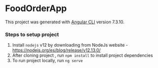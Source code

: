 # FoodOrderApp

This project was generated with [Angular CLI](https://github.com/angular/angular-cli) version 7.3.10.


### Steps to setup project

1. Install `nodejs` v12 by downloading from NodeJs website -  https://nodejs.org/es/blog/release/v12.13.0/
2. After cloning project , run `npm install` to install project dependencies
3. To run project locally, run `ng serve`

